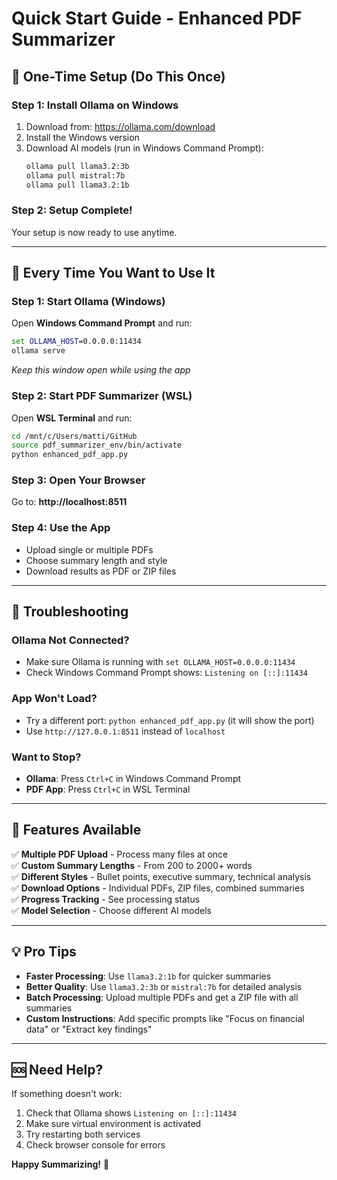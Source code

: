 # Quick Start Guide - Enhanced PDF Summarizer

## 🚀 One-Time Setup (Do This Once)

### Step 1: Install Ollama on Windows
1. Download from: https://ollama.com/download
2. Install the Windows version
3. Download AI models (run in Windows Command Prompt):
   ```cmd
   ollama pull llama3.2:3b
   ollama pull mistral:7b
   ollama pull llama3.2:1b
   ```

### Step 2: Setup Complete!
Your setup is now ready to use anytime.

---

## 🎯 Every Time You Want to Use It

### Step 1: Start Ollama (Windows)
Open **Windows Command Prompt** and run:
```cmd
set OLLAMA_HOST=0.0.0.0:11434
ollama serve
```
*Keep this window open while using the app*

### Step 2: Start PDF Summarizer (WSL)
Open **WSL Terminal** and run:
```bash
cd /mnt/c/Users/matti/GitHub
source pdf_summarizer_env/bin/activate
python enhanced_pdf_app.py
```

### Step 3: Open Your Browser
Go to: **http://localhost:8511**

### Step 4: Use the App
- Upload single or multiple PDFs
- Choose summary length and style
- Download results as PDF or ZIP files

---

## 🔧 Troubleshooting

### Ollama Not Connected?
- Make sure Ollama is running with `set OLLAMA_HOST=0.0.0.0:11434`
- Check Windows Command Prompt shows: `Listening on [::]:11434`

### App Won't Load?
- Try a different port: `python enhanced_pdf_app.py` (it will show the port)
- Use `http://127.0.0.1:8511` instead of `localhost`

### Want to Stop?
- **Ollama**: Press `Ctrl+C` in Windows Command Prompt
- **PDF App**: Press `Ctrl+C` in WSL Terminal

---

## 📱 Features Available

✅ **Multiple PDF Upload** - Process many files at once  
✅ **Custom Summary Lengths** - From 200 to 2000+ words  
✅ **Different Styles** - Bullet points, executive summary, technical analysis  
✅ **Download Options** - Individual PDFs, ZIP files, combined summaries  
✅ **Progress Tracking** - See processing status  
✅ **Model Selection** - Choose different AI models  

---

## 💡 Pro Tips

- **Faster Processing**: Use `llama3.2:1b` for quicker summaries
- **Better Quality**: Use `llama3.2:3b` or `mistral:7b` for detailed analysis
- **Batch Processing**: Upload multiple PDFs and get a ZIP file with all summaries
- **Custom Instructions**: Add specific prompts like "Focus on financial data" or "Extract key findings"

---

## 🆘 Need Help?

If something doesn't work:
1. Check that Ollama shows `Listening on [::]:11434`
2. Make sure virtual environment is activated
3. Try restarting both services
4. Check browser console for errors

**Happy Summarizing!** 🎉